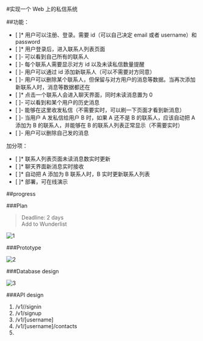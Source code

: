 #实现一个 Web 上的私信系统  

##功能：  

- [ ]* 用户可以注册、登录。需要 id（可以自己决定 email 或者 username）和 password  
- [ ]* 用户登录后，进入联系人列表页面  
- [ ]- 可以看到自己所有的联系人  
- [ ]- 每个联系人需要显示对方 id 以及未读私信数量提醒  
- [ ]- 用户可以通过 id 添加新联系人（可以不需要对方同意）  
- [ ]- 用户可以删除某个联系人，但保留与对方用户的消息等数据。当再次添加新联系人时，消息等数据都还在  
- [ ]* 点击一个联系人会进入聊天界面，同时未读消息置为 0  
- [ ]- 可以看到和某个用户的历史消息  
- [ ]- 能够在这里收发私信（不需要实时，可以刷一下页面才看到新消息）  
- [ ]- 当用户 A 发私信给用户 B 时，如果 A 还不是 B 的联系人，应该自动把 A 添加为 B 的联系人，并能够在 B 的联系人列表正常显示（不需要实时）  
- [ ]- 用户可以删除自己发的消息  

加分项：  

- [ ]* 联系人列表页面未读消息数实时更新  
- [ ]* 聊天界面新消息实时接收  
- [ ]* 自动把 A 添加为 B 联系人时，B 实时更新联系人列表  
- [ ]* 部署，可在线演示  

##progress  

###Plan  
>Deadline: 2 days  
>Add to Wunderlist  

![1](http://ww1.sinaimg.cn/large/9f47c048gy1fdlms5yaoqj21kw0zk7wh)

###Prototype  

![2](http://ww1.sinaimg.cn/large/9f47c048gy1fdlmxazaf9j21kw23v7wh)

###Database design  

![3](http://ww1.sinaimg.cn/large/9f47c048gy1fdln8br0dtj21kw23v4qp)

###API design  
1. /v1//signin  
2. /v1/signup  
3. /v1/[username]  
4. /v1/[username]/contacts  
5.
